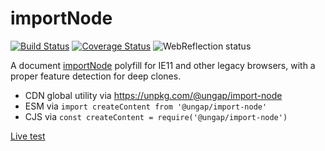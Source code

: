 # importNode

[![Build Status](https://travis-ci.com/ungap/import-node.svg?branch=master)](https://travis-ci.com/ungap/import-node) [![Coverage Status](https://coveralls.io/repos/github/ungap/import-node/badge.svg?branch=master)](https://coveralls.io/github/ungap/import-node?branch=master) ![WebReflection status](https://offline.report/status/webreflection.svg)

A document [importNode](https://developer.mozilla.org/en-US/docs/Web/API/Document/importNode) polyfill for IE11 and other legacy browsers, with a proper feature detection for deep clones.

  * CDN global utility via https://unpkg.com/@ungap/import-node
  * ESM via `import createContent from '@ungap/import-node'`
  * CJS via `const createContent = require('@ungap/import-node')`

[Live test](https://ungap.github.io/import-node/test/)
